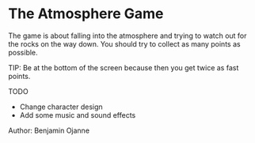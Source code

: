 # The Atmosphere Game

The game is about falling into the atmosphere and trying to watch out for the rocks on the way down. You should try to collect as many points as possible.

TIP: Be at the bottom of the screen because then you get twice as fast points.


TODO
- Change character design
- Add some music and sound effects


Author: Benjamin Ojanne
